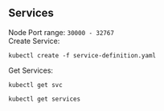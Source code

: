 ## Services
Node Port range: `30000 - 32767`  
Create Service:
```shell
kubectl create -f service-definition.yaml
```
Get Services:
```shell
kubectl get svc
```
```shell
kubectl get services
```
